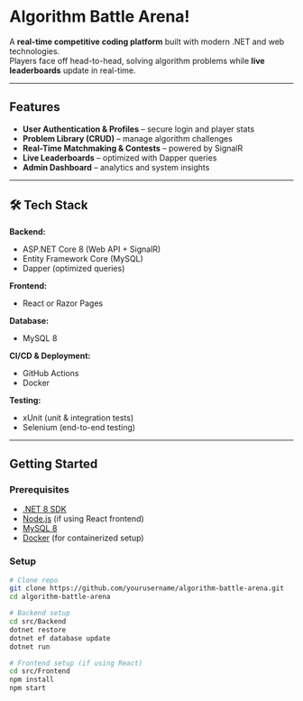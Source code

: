 # Algorithm Battle Arena!

A **real-time competitive coding platform** built with modern .NET and web technologies.  
Players face off head-to-head, solving algorithm problems while **live leaderboards** update in real-time.  

---

##  Features  

-  **User Authentication & Profiles** – secure login and player stats  
-  **Problem Library (CRUD)** – manage algorithm challenges  
-  **Real-Time Matchmaking & Contests** – powered by SignalR  
-  **Live Leaderboards** – optimized with Dapper queries  
-  **Admin Dashboard** – analytics and system insights  

---

## 🛠 Tech Stack  

**Backend:**  
- ASP.NET Core 8 (Web API + SignalR)  
- Entity Framework Core (MySQL)  
- Dapper (optimized queries)  

**Frontend:**  
- React or Razor Pages  

**Database:**  
- MySQL 8  

**CI/CD & Deployment:**  
- GitHub Actions  
- Docker  

**Testing:**  
- xUnit (unit & integration tests)  
- Selenium (end-to-end testing)  

---

##  Getting Started  

### Prerequisites  
- [.NET 8 SDK](https://dotnet.microsoft.com/)  
- [Node.js](https://nodejs.org/) (if using React frontend)  
- [MySQL 8](https://dev.mysql.com/)  
- [Docker](https://www.docker.com/) (for containerized setup)  

### Setup  

```bash
# Clone repo
git clone https://github.com/yourusername/algorithm-battle-arena.git
cd algorithm-battle-arena

# Backend setup
cd src/Backend
dotnet restore
dotnet ef database update
dotnet run

# Frontend setup (if using React)
cd src/Frontend
npm install
npm start
